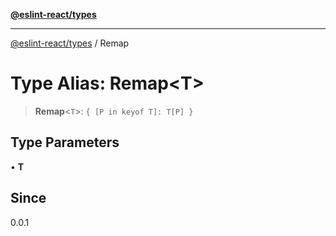 [**@eslint-react/types**](../README.md)

***

[@eslint-react/types](../README.md) / Remap

# Type Alias: Remap\<T\>

> **Remap**\<`T`\>: `{ [P in keyof T]: T[P] }`

## Type Parameters

• **T**

## Since

0.0.1
